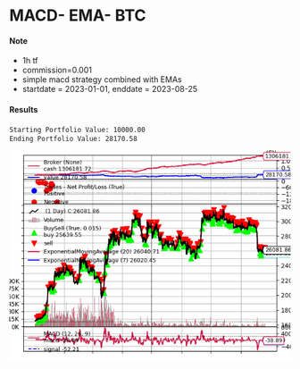 # MACD- EMA- BTC

#### Note

* 1h tf
* commission=0.001
* simple macd strategy combined with EMAs
* startdate = 2023-01-01, enddate = 2023-08-25

#### Results

```
Starting Portfolio Value: 10000.00
Ending Portfolio Value: 28170.58
```

![Alt text](macdcross_ema.png)